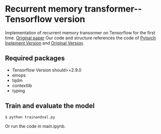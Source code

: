 # Recurrent memory transformer--Tensorflow version

Implementation of recurrent memory transormer  on Tensorflow for the first time. <a href="https://arxiv.org/abs/2207.06881">Original paper</a> Our code and structure references the code of <a href="https://github.com/lucidrains/recurrent-memory-transformer-pytorch">Pytorch Inplement Version</a> and <a href="https://github.com/booydar/LM-RMT">Original Version</a>.


 ## Required packages
  - Tensorflow Version should>=2.9.0
  - einops
  - tqdm
  - contextlib
  - typing

## Train and evaluate the model

```bash
$ python trainandval.py
```
Or run the code in main.ipynb.
